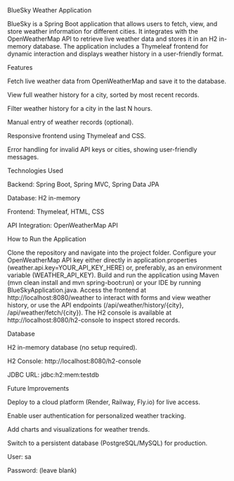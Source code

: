 BlueSky Weather Application

BlueSky is a Spring Boot application that allows users to fetch, view, and store weather information for different cities. It integrates with the OpenWeatherMap API to retrieve live weather data and stores it in an H2 in-memory database. The application includes a Thymeleaf frontend for dynamic interaction and displays weather history in a user-friendly format.

Features

Fetch live weather data from OpenWeatherMap and save it to the database.

View full weather history for a city, sorted by most recent records.

Filter weather history for a city in the last N hours.

Manual entry of weather records (optional).

Responsive frontend using Thymeleaf and CSS.

Error handling for invalid API keys or cities, showing user-friendly messages.

Technologies Used

Backend: Spring Boot, Spring MVC, Spring Data JPA

Database: H2 in-memory

Frontend: Thymeleaf, HTML, CSS

API Integration: OpenWeatherMap API

How to Run the Application

Clone the repository and navigate into the project folder. Configure your OpenWeatherMap API key either directly in application.properties (weather.api.key=YOUR_API_KEY_HERE) or, preferably, as an environment variable (WEATHER_API_KEY). Build and run the application using Maven (mvn clean install and mvn spring-boot:run) or your IDE by running BlueSkyApplication.java. Access the frontend at http://localhost:8080/weather to interact with forms and view weather history, or use the API endpoints (/api/weather/history/{city}, /api/weather/fetch/{city}). The H2 console is available at http://localhost:8080/h2-console to inspect stored records.

Database

H2 in-memory database (no setup required).

H2 Console: http://localhost:8080/h2-console

JDBC URL: jdbc:h2:mem:testdb

Future Improvements

Deploy to a cloud platform (Render, Railway, Fly.io) for live access.

Enable user authentication for personalized weather tracking.

Add charts and visualizations for weather trends.

Switch to a persistent database (PostgreSQL/MySQL) for production.

User: sa

Password: (leave blank)
